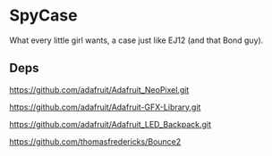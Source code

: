 # SpyCase

What every little girl wants, a case just like EJ12 (and that Bond guy).


## Deps

https://github.com/adafruit/Adafruit_NeoPixel.git

https://github.com/adafruit/Adafruit-GFX-Library.git

https://github.com/adafruit/Adafruit_LED_Backpack.git

https://github.com/thomasfredericks/Bounce2



